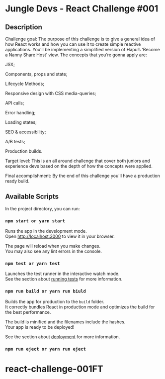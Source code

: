 # Jungle Devs - React Challenge #001

## Description

Challenge goal: The purpose of this challenge is to give a general idea of how React works and how you can use it to create simple reactive applications. You’ll be implementing a simplified version of Hapu’s ‘Become a Nanny Share Host’ view. The concepts that you’re gonna apply are:

JSX;

Components, props and state;

Lifecycle Methods;

Responsive design with CSS media-queries;

API calls;

Error handling;

Loading states;

SEO & accessibility;

A/B tests;

Production builds.

Target level: This is an all around challenge that cover both juniors and experience devs based on the depth of how the concepts were applied.

Final accomplishment: By the end of this challenge you'll have a production ready build.

## Available Scripts

In the project directory, you can run:

### `npm start or yarn start`

Runs the app in the development mode.\
Open [http://localhost:3000](http://localhost:3000) to view it in your browser.

The page will reload when you make changes.\
You may also see any lint errors in the console.

### `npm test or yarn test`

Launches the test runner in the interactive watch mode.\
See the section about [running tests](https://facebook.github.io/create-react-app/docs/running-tests) for more information.

### `npm run build or yarn run biuld`

Builds the app for production to the `build` folder.\
It correctly bundles React in production mode and optimizes the build for the best performance.

The build is minified and the filenames include the hashes.\
Your app is ready to be deployed!

See the section about [deployment](https://facebook.github.io/create-react-app/docs/deployment) for more information.

### `npm run eject or yarn run eject`

# react-challenge-001FT
